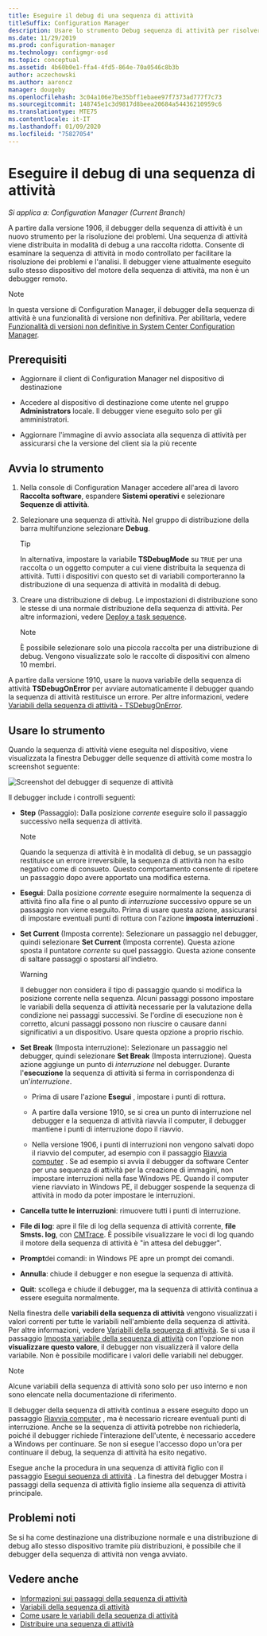 ```yaml
---
title: Eseguire il debug di una sequenza di attività
titleSuffix: Configuration Manager
description: Usare lo strumento Debug sequenza di attività per risolvere i problemi relativi a una sequenza di attività.
ms.date: 11/29/2019
ms.prod: configuration-manager
ms.technology: configmgr-osd
ms.topic: conceptual
ms.assetid: 4b60b0e1-ffa4-4fd5-864e-70a0546c8b3b
author: aczechowski
ms.author: aaroncz
manager: dougeby
ms.openlocfilehash: 3c04a106e7be35bff1ebaee97f7373ad777f7c73
ms.sourcegitcommit: 148745e1c3d9817d8beea20684a54436210959c6
ms.translationtype: MTE75
ms.contentlocale: it-IT
ms.lasthandoff: 01/09/2020
ms.locfileid: "75827054"
---
```

# <a name="debug-a-task-sequence"></a>Eseguire il debug di una sequenza di attività

*Si applica a: Configuration Manager (Current Branch)*

<!--3612274-->

A partire dalla versione 1906, il debugger della sequenza di attività è un nuovo strumento per la risoluzione dei problemi. Una sequenza di attività viene distribuita in modalità di debug a una raccolta ridotta. Consente di esaminare la sequenza di attività in modo controllato per facilitare la risoluzione dei problemi e l'analisi. Il debugger viene attualmente eseguito sullo stesso dispositivo del motore della sequenza di attività, ma non è un debugger remoto.

> [!Note]  
> In questa versione di Configuration Manager, il debugger della sequenza di attività è una funzionalità di versione non definitiva. Per abilitarla, vedere [Funzionalità di versioni non definitive in System Center Configuration Manager](/configmgr/core/servers/manage/pre-release-features).  


## <a name="prerequisites"></a>Prerequisiti

- Aggiornare il client di Configuration Manager nel dispositivo di destinazione

- Accedere al dispositivo di destinazione come utente nel gruppo **Administrators** locale. Il debugger viene eseguito solo per gli amministratori.

- Aggiornare l'immagine di avvio associata alla sequenza di attività per assicurarsi che la versione del client sia la più recente


## <a name="start-the-tool"></a>Avvia lo strumento

1. Nella console di Configuration Manager accedere all'area di lavoro **Raccolta software**, espandere **Sistemi operativi** e selezionare **Sequenze di attività**.

1. Selezionare una sequenza di attività. Nel gruppo di distribuzione della barra multifunzione selezionare **Debug**.

    > [!Tip]  
    > In alternativa, impostare la variabile **TSDebugMode** su `TRUE` per una raccolta o un oggetto computer a cui viene distribuita la sequenza di attività. Tutti i dispositivi con questo set di variabili comporteranno la distribuzione di una sequenza di attività in modalità di debug.

1. Creare una distribuzione di debug. Le impostazioni di distribuzione sono le stesse di una normale distribuzione della sequenza di attività. Per altre informazioni, vedere [Deploy a task sequence](/configmgr/osd/deploy-use/deploy-a-task-sequence#process).

    > [!Note]  
    > È possibile selezionare solo una piccola raccolta per una distribuzione di debug. Vengono visualizzate solo le raccolte di dispositivi con almeno 10 membri.

A partire dalla versione 1910, usare la nuova variabile della sequenza di attività **TSDebugOnError** per avviare automaticamente il debugger quando la sequenza di attività restituisce un errore.<!-- 5012536 --> Per altre informazioni, vedere [Variabili della sequenza di attività - TSDebugOnError](/configmgr/osd/understand/task-sequence-variables#TSDebugOnError).

## <a name="use-the-tool"></a>Usare lo strumento

Quando la sequenza di attività viene eseguita nel dispositivo, viene visualizzata la finestra Debugger delle sequenze di attività come mostra lo screenshot seguente:

![Screenshot del debugger di sequenze di attività](media/3612274-tsdebug.png)

Il debugger include i controlli seguenti:

- **Step** (Passaggio): Dalla posizione *corrente* eseguire solo il passaggio successivo nella sequenza di attività.  

    > [!Note]  
    > Quando la sequenza di attività è in modalità di debug, se un passaggio restituisce un errore irreversibile, la sequenza di attività non ha esito negativo come di consueto. Questo comportamento consente di ripetere un passaggio dopo avere apportato una modifica esterna.

- **Esegui**: Dalla posizione *corrente* eseguire normalmente la sequenza di attività fino alla fine o al punto di *interruzione* successivo oppure se un passaggio non viene eseguito. Prima di usare questa azione, assicurarsi di impostare eventuali punti di rottura con l'azione **imposta interruzioni** .

- **Set Current** (Imposta corrente): Selezionare un passaggio nel debugger, quindi selezionare **Set Current** (Imposta corrente). Questa azione sposta il puntatore *corrente* su quel passaggio. Questa azione consente di saltare passaggi o spostarsi all'indietro.  

    > [!Warning]  
    > Il debugger non considera il tipo di passaggio quando si modifica la posizione corrente nella sequenza. Alcuni passaggi possono impostare le variabili della sequenza di attività necessarie per la valutazione della condizione nei passaggi successivi. Se l'ordine di esecuzione non è corretto, alcuni passaggi possono non riuscire o causare danni significativi a un dispositivo. Usare questa opzione a proprio rischio.  

- **Set Break** (Imposta interruzione): Selezionare un passaggio nel debugger, quindi selezionare **Set Break** (Imposta interruzione). Questa azione aggiunge un punto di *interruzione* nel debugger. Durante l'**esecuzione** la sequenza di attività si ferma in corrispondenza di un'*interruzione*.  

    - Prima di usare l'azione **Esegui** , impostare i punti di rottura.

    - A partire dalla versione 1910, se si crea un punto di interruzione nel debugger e la sequenza di attività riavvia il computer, il debugger mantiene i punti di interruzione dopo il riavvio.<!-- 5012509 -->

    - Nella versione 1906, i punti di interruzioni non vengono salvati dopo il riavvio del computer, ad esempio con il passaggio [Riavvia computer](/configmgr/osd/understand/task-sequence-steps#BKMK_RestartComputer) . Se ad esempio si avvia il debugger da software Center per una sequenza di attività per la creazione di immagini, non impostare interruzioni nella fase Windows PE. Quando il computer viene riavviato in Windows PE, il debugger sospende la sequenza di attività in modo da poter impostare le interruzioni.

- **Cancella tutte le interruzioni**: rimuovere tutti i punti di interruzione.

- **File di log**: apre il file di log della sequenza di attività corrente, **file Smsts. log**, con [CMTrace](/configmgr/core/support/cmtrace). È possibile visualizzare le voci di log quando il motore della sequenza di attività è "in attesa del debugger".

- **Prompt**dei comandi: in Windows PE apre un prompt dei comandi.

- **Annulla**: chiude il debugger e non esegue la sequenza di attività.

- **Quit**: scollega e chiude il debugger, ma la sequenza di attività continua a essere eseguita normalmente.

Nella finestra delle **variabili della sequenza di attività** vengono visualizzati i valori correnti per tutte le variabili nell'ambiente della sequenza di attività. Per altre informazioni, vedere [Variabili della sequenza di attività](/configmgr/osd/understand/task-sequence-variables). Se si usa il passaggio [Imposta variabile della sequenza di attività](/configmgr/osd/understand/task-sequence-steps#BKMK_SetTaskSequenceVariable) con l'opzione non **visualizzare questo valore**, il debugger non visualizzerà il valore della variabile. Non è possibile modificare i valori delle variabili nel debugger.

> [!Note]
> Alcune variabili della sequenza di attività sono solo per uso interno e non sono elencate nella documentazione di riferimento.

Il debugger della sequenza di attività continua a essere eseguito dopo un passaggio [Riavvia computer](/configmgr/osd/understand/task-sequence-steps#BKMK_RestartComputer) , ma è necessario ricreare eventuali punti di interruzione. Anche se la sequenza di attività potrebbe non richiederla, poiché il debugger richiede l'interazione dell'utente, è necessario accedere a Windows per continuare. Se non si esegue l'accesso dopo un'ora per continuare il debug, la sequenza di attività ha esito negativo.

Esegue anche la procedura in una sequenza di attività figlio con il passaggio [Esegui sequenza di attività](/configmgr/osd/understand/task-sequence-steps#child-task-sequence) . La finestra del debugger Mostra i passaggi della sequenza di attività figlio insieme alla sequenza di attività principale.


## <a name="known-issues"></a>Problemi noti

Se si ha come destinazione una distribuzione normale e una distribuzione di debug allo stesso dispositivo tramite più distribuzioni, è possibile che il debugger della sequenza di attività non venga avviato.


## <a name="see-also"></a>Vedere anche

- [Informazioni sui passaggi della sequenza di attività](/configmgr/osd/understand/task-sequence-steps)
- [Variabili della sequenza di attività](/configmgr/osd/understand/task-sequence-variables)
- [Come usare le variabili della sequenza di attività](/configmgr/osd/understand/using-task-sequence-variables)
- [Distribuire una sequenza di attività](/configmgr/osd/deploy-use/deploy-a-task-sequence)
